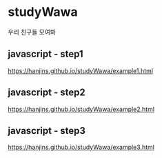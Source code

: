 # studyWawa
우리 친구들 모여봐
## javascript - step1
https://hanjins.github.io/studyWawa/example1.html

## javascript - step2
<https://hanjins.github.io/studyWawa/example2.html>

## javascript - step3
<https://hanjins.github.io/studyWawa/example3.html>
